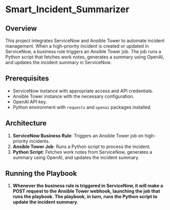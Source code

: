 # Smart_Incident_Summarizer

## Overview

This project integrates ServiceNow and Ansible Tower to automate incident management. When a high-priority incident is created or updated in ServiceNow, a business rule triggers an Ansible Tower job. The job runs a Python script that fetches work notes, generates a summary using OpenAI, and updates the incident summary in ServiceNow.

## Prerequisites

- ServiceNow instance with appropriate access and API credentials.
- Ansible Tower instance with the necessary configuration.
- OpenAI API key.
- Python environment with `requests` and `openai` packages installed.

## Architecture

1. **ServiceNow Business Rule**: Triggers an Ansible Tower job on high-priority incidents.
2. **Ansible Tower Job**: Runs a Python script to process the incident.
3. **Python Script**: Fetches work notes from ServiceNow, generates a summary using OpenAI, and updates the incident summary.


## Running the Playbook
1. **Whenever the business rule is triggered in ServiceNow, it will make a POST request to the Ansible Tower webhook, launching the job that runs the playbook. The playbook, in turn, runs the Python script to update the incident summary**.
